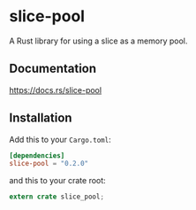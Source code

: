 slice-pool
======

A Rust library for using a slice as a memory pool.

## Documentation

https://docs.rs/slice-pool

## Installation

Add this to your `Cargo.toml`:

```toml
[dependencies]
slice-pool = "0.2.0"
```

and this to your crate root:

```rust
extern crate slice_pool;
```